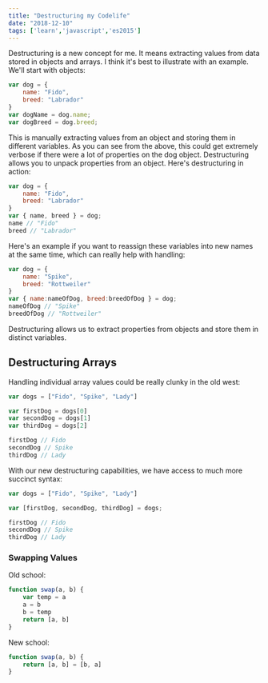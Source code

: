 ```yaml
---
title: "Destructuring my Codelife"
date: "2018-12-10"
tags: ['learn','javascript','es2015']
---
```


Destructuring is a new concept for me.  It means extracting values from data stored in objects and arrays.  I think it's best to illustrate with an example.  We'll start with objects:
```javascript
var dog = {
    name: "Fido",
    breed: "Labrador"
}
var dogName = dog.name;
var dogBreed = dog.breed;
```

This is manually extracting values from an object and storing them in different variables.  As you can see from the above, this could get extremely verbose if there were a lot of properties on the dog object.  Destructuring allows you to unpack properties from an object.  Here's destructuring in action:
```javascript
var dog = {
    name: "Fido",
    breed: "Labrador"
}
var { name, breed } = dog;
name // "Fido"
breed // "Labrador"
```

Here's an example if you want to reassign these variables into new names at the same time, which can really help with handling:
```javascript
var dog = {
    name: "Spike",
    breed: "Rottweiler"
}
var { name:nameOfDog, breed:breedOfDog } = dog;
nameOfDog // "Spike"
breedOfDog // "Rottweiler"
```
Destructuring allows us to extract properties from objects and store them in distinct variables.

## Destructuring Arrays
Handling individual array values could be really clunky in the old west:
```javascript
var dogs = ["Fido", "Spike", "Lady"]

var firstDog = dogs[0]
var secondDog = dogs[1]
var thirdDog = dogs[2]

firstDog // Fido
secondDog // Spike
thirdDog // Lady
```
With our new destructuring capabilities, we have access to much more succinct syntax:
```javascript
var dogs = ["Fido", "Spike", "Lady"]

var [firstDog, secondDog, thirdDog] = dogs;

firstDog // Fido
secondDog // Spike
thirdDog // Lady
```

### Swapping Values
Old school:
```javascript
function swap(a, b) {
    var temp = a
    a = b
    b = temp
    return [a, b]
}
```
New school:
```javascript
function swap(a, b) {
    return [a, b] = [b, a]
}
```